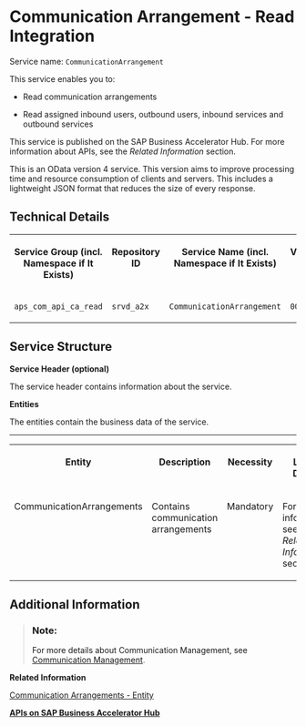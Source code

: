 <!-- loio3ccd9a56e00441de93d8b519861dc56d -->

# Communication Arrangement - Read Integration



Service name: `CommunicationArrangement`

This service enables you to:

-   Read communication arrangements

-   Read assigned inbound users, outbound users, inbound services and outbound services


This service is published on the SAP Business Accelerator Hub. For more information about APIs, see the *Related Information* section.

This is an OData version 4 service. This version aims to improve processing time and resource consumption of clients and servers. This includes a lightweight JSON format that reduces the size of every response.



<a name="loio3ccd9a56e00441de93d8b519861dc56d__section_ozh_cvx_clb"/>

## Technical Details


<table>
<tr>
<th valign="top">

Service Group \(incl. Namespace if It Exists\)



</th>
<th valign="top">

Repository ID



</th>
<th valign="top">

Service Name \(incl. Namespace if It Exists\)



</th>
<th valign="top">

Version



</th>
</tr>
<tr>
<td valign="top">

`aps_com_api_ca_read`



</td>
<td valign="top">

`srvd_a2x`



</td>
<td valign="top">

`CommunicationArrangement`



</td>
<td valign="top">

`0001`



</td>
</tr>
</table>



<a name="loio3ccd9a56e00441de93d8b519861dc56d__section_ct2_xxx_clb"/>

## Service Structure

**Service Header \(optional\)**

The service header contains information about the service.

**Entities**

The entities contain the business data of the service.

****


<table>
<tr>
<th valign="top">

Entity



</th>
<th valign="top">

Description



</th>
<th valign="top">

Necessity



</th>
<th valign="top">

Link to Details



</th>
</tr>
<tr>
<td valign="top">

CommunicationArrangements



</td>
<td valign="top">

Contains communication arrangements



</td>
<td valign="top">

Mandatory



</td>
<td valign="top">

For more information, see the *Related Information* section.



</td>
</tr>
</table>



<a name="loio3ccd9a56e00441de93d8b519861dc56d__section_znk_jzx_clb"/>

## Additional Information

> ### Note:  
> For more details about Communication Management, see [Communication Management](../50-administration-and-ops/communication-management-2e84a10.md).

**Related Information**  


[Communication Arrangements - Entity](communication-arrangements-entity-26253af.md)

[**APIs on SAP Business Accelerator Hub**](https://help.sap.com/docs/SAP_S4HANA_CLOUD/0f69f8fb28ac4bf48d2b57b9637e81fa/1e60f14bdc224c2c975c8fa8bcfd7f3f.html?version=2308.500)

